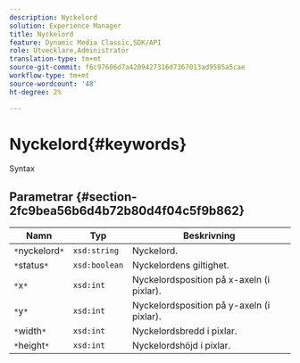 ```yaml
---
description: Nyckelord
solution: Experience Manager
title: Nyckelord
feature: Dynamic Media Classic,SDK/API
role: Utvecklare,Administratör
translation-type: tm+mt
source-git-commit: f6c97606d7a4209427316d7367013ad9585a5cae
workflow-type: tm+mt
source-wordcount: '48'
ht-degree: 2%

---
```



# Nyckelord{#keywords}

Syntax

## Parametrar {#section-2fc9bea56b6d4b72b80d4f04c5f9b862}

| Namn | Typ | Beskrivning |
|---|---|---|
| `*`nyckelord`*` | `xsd:string` | Nyckelord. |
| `*`status`*` | `xsd:boolean` | Nyckelordens giltighet. |
| `*`x`*` | `xsd:int` | Nyckelordsposition på x-axeln (i pixlar). |
| `*`y`*` | `xsd:int` | Nyckelordsposition på y-axeln (i pixlar). |
| `*`width`*` | `xsd:int` | Nyckelordsbredd i pixlar. |
| `*`height`*` | `xsd:int` | Nyckelordshöjd i pixlar. |


